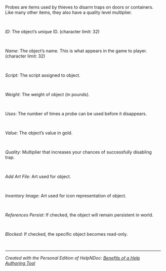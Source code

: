 # 

&nbsp;

Probes are items used by thieves to disarm traps on doors or containers. Like many other items, they also have a quality level multiplier.

&nbsp;

*ID*: The object’s unique ID. (character limit: 32)

&nbsp;

*Name*: The object’s name. This is what appears in the game to player. (character limit: 32)

&nbsp;

*Script*: The script assigned to object.

&nbsp;

*Weight*: The weight of object (in pounds).

&nbsp;

*Uses*: The number of times a probe can be used before it disappears.

&nbsp;

*Value*: The object’s value in gold.

&nbsp;

*Quality*: Multiplier that increases your chances of successfully disabling trap.

&nbsp;

*Add Art File*: Art used for object.

&nbsp;

*Inventory Image*: Art used for icon representation of object.

&nbsp;

*References Persist*: If checked, the object will remain persistent in world.

&nbsp;

*Blocked:* If checked, the specific object becomes read-only.

&nbsp;


***
_Created with the Personal Edition of HelpNDoc: [Benefits of a Help Authoring Tool](<https://www.helpauthoringsoftware.com/articles/what-is-a-help-authoring-tool/>)_
